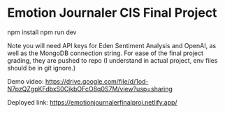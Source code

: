 # Emotion Journaler CIS Final Project 

npm install
npm run dev

Note you will need API keys for Eden Sentiment Analysis and OpenAI, as well as the MongoDB connection string. 
For ease of the final project grading, they are pushed to repo (I understand in actual project, env files should be in git ignore.) 

Demo video: https://drive.google.com/file/d/1od-N7pzQZgpKFdbxS0CjkbOFcO8q0S7M/view?usp=sharing 

Deployed link: https://emotionjournalerfinalproj.netlify.app/ 
